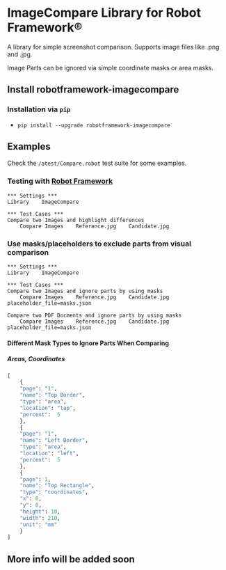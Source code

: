 
# ImageCompare Library for Robot Framework®

A library for simple screenshot comparison.
Supports image files like .png and .jpg.

Image Parts can be ignored via simple coordinate masks or area masks.

## Install robotframework-imagecompare

### Installation via `pip`

* `pip install --upgrade robotframework-imagecompare`

## Examples

Check the `/atest/Compare.robot` test suite for some examples.

### Testing with [Robot Framework](https://robotframework.org)
```RobotFramework
*** Settings ***
Library    ImageCompare

*** Test Cases ***
Compare two Images and highlight differences
    Compare Images    Reference.jpg    Candidate.jpg
```

### Use masks/placeholders to exclude parts from visual comparison

```RobotFramework
*** Settings ***
Library    ImageCompare

*** Test Cases ***
Compare two Images and ignore parts by using masks
    Compare Images    Reference.jpg    Candidate.jpg    placeholder_file=masks.json

Compare two PDF Docments and ignore parts by using masks
    Compare Images    Reference.jpg    Candidate.jpg    placeholder_file=masks.json
```
#### Different Mask Types to Ignore Parts When Comparing
##### Areas, Coordinates
```python
[
    {
    "page": "1",
    "name": "Top Border",
    "type": "area",
    "location": "top",
    "percent":  5
    },
    {
    "page": "1",
    "name": "Left Border",
    "type": "area",
    "location": "left",
    "percent":  5
    },
    {
    "page": 1,
    "name": "Top Rectangle",
    "type": "coordinates",
    "x": 0,
    "y": 0,
    "height": 10,
    "width": 210,
    "unit": "mm"
    }
]
```
## More info will be added soon

